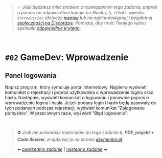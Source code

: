 > :white_check_mark: *Jeśli będziesz mieć problem z rozwiązaniem tego zadania, poproś o pomoc na odpowiednim kanale na Slacku, tj. `s10e02-gamedev-introduction` (dotyczy [mentee](https://devmentor.pl/mentoring/) lub na ogólnodostępnej i bezpłatnej [społeczności na Discordzie](https://devmentor.pl/discord). Pamiętaj, aby treść Twojego wpisu spełniała [odpowiednie kryteria](https://devmentor.pl/jak-prosic-o-pomoc/).*

&nbsp;

# `#02` GameDev: Wprowadzenie
## Panel logowania

Napisz program, który symuluje portal internetowy. Najpierw wyświetl komunikat o rejestracji i poproś użytkownika o wprowadzenie loginu oraz hasła. Następnie, wyświetl komunikat o logowaniu i ponownie poproś o wprowadzenie loginu i hasła. Jeżeli podany login i hasło będą pasowały do tych podanych podczas rejestracji, wyświetl komunikat "Zalogowano pomyślnie". W przeciwnym razie, wyświetl "Błąd logowania".

&nbsp;
> :no_entry: *Jeśli nie posiadasz materiałów do tego zadania tj. **PDF, projekt + Code Review**, znajdziesz je na stronie [devmentor.pl](https://devmentor.pl/workshop-gamedev-introduction)*

> :arrow_left: [*poprzednie zadanie*](./../01) | [*następne zadanie*](./../03) :arrow_right:
